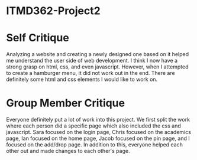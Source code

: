 # ITMD362-Project2

# Self Critique

Analyzing a website and creating a newly designed one based on it helped me understand the user side of web development. I think I now have a strong grasp on html, css, and even javascript. However, when I attempted to create a hamburger menu, it did not work out in the end. There are definitely some html and css elements I would like to work on.

# Group Member Critique

Everyone definitely put a lot of work into this project. We first split the work where each person did a specific page which also included the css and javascript. Sara focused on the login page, Chris focused on the academics page, Ian focused on the home page, Jacob focused on the pin page, and I focused on the add/drop page. In addition to this, everyone helped each other out and made changes to each other's page.
